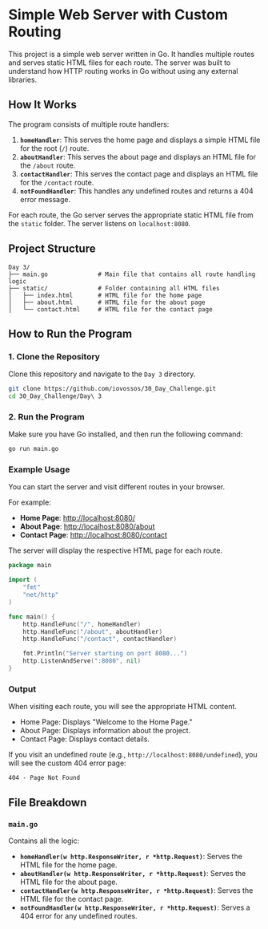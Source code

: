 
# Simple Web Server with Custom Routing

This project is a simple web server written in Go. It handles multiple routes and serves static HTML files for each route. The server was built to understand how HTTP routing works in Go without using any external libraries. 

## How It Works

The program consists of multiple route handlers:

1. **`homeHandler`**: This serves the home page and displays a simple HTML file for the root (`/`) route.
2. **`aboutHandler`**: This serves the about page and displays an HTML file for the `/about` route.
3. **`contactHandler`**: This serves the contact page and displays an HTML file for the `/contact` route.
4. **`notFoundHandler`**: This handles any undefined routes and returns a 404 error message.

For each route, the Go server serves the appropriate static HTML file from the `static` folder. The server listens on `localhost:8080`.

## Project Structure

```
Day 3/
├── main.go              # Main file that contains all route handling logic
├── static/              # Folder containing all HTML files
│   ├── index.html       # HTML file for the home page
│   ├── about.html       # HTML file for the about page
│   └── contact.html     # HTML file for the contact page
```

## How to Run the Program

### 1. Clone the Repository
Clone this repository and navigate to the `Day 3` directory.

```bash
git clone https://github.com/iovossos/30_Day_Challenge.git
cd 30_Day_Challenge/Day\ 3
```

### 2. Run the Program
Make sure you have Go installed, and then run the following command:

```bash
go run main.go
```

### Example Usage

You can start the server and visit different routes in your browser.

For example:
- **Home Page**: [http://localhost:8080/](http://localhost:8080/)
- **About Page**: [http://localhost:8080/about](http://localhost:8080/about)
- **Contact Page**: [http://localhost:8080/contact](http://localhost:8080/contact)

The server will display the respective HTML page for each route.

```go
package main

import (
    "fmt"
    "net/http"
)

func main() {
    http.HandleFunc("/", homeHandler)
    http.HandleFunc("/about", aboutHandler)
    http.HandleFunc("/contact", contactHandler)

    fmt.Println("Server starting on port 8080...")
    http.ListenAndServe(":8080", nil)
}
```

### Output

When visiting each route, you will see the appropriate HTML content.

- Home Page: Displays "Welcome to the Home Page."
- About Page: Displays information about the project.
- Contact Page: Displays contact details.

If you visit an undefined route (e.g., `http://localhost:8080/undefined`), you will see the custom 404 error page:

```
404 - Page Not Found
```

## File Breakdown

### `main.go`

Contains all the logic:

- **`homeHandler(w http.ResponseWriter, r *http.Request)`**: Serves the HTML file for the home page.
- **`aboutHandler(w http.ResponseWriter, r *http.Request)`**: Serves the HTML file for the about page.
- **`contactHandler(w http.ResponseWriter, r *http.Request)`**: Serves the HTML file for the contact page.
- **`notFoundHandler(w http.ResponseWriter, r *http.Request)`**: Serves a 404 error for any undefined routes.
